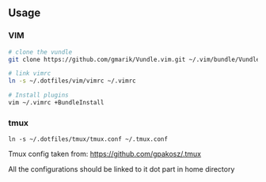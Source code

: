 ## Usage

### VIM

```bash
# clone the vundle
git clone https://github.com/gmarik/Vundle.vim.git ~/.vim/bundle/Vundle.vim

# link vimrc
ln -s ~/.dotfiles/vim/vimrc ~/.vimrc

# Install plugins
vim ~/.vimrc +BundleInstall
```

### tmux
```
ln -s ~/.dotfiles/tmux/tmux.conf ~/.tmux.conf
```
Tmux config taken from: https://github.com/gpakosz/.tmux


All the configurations should be linked to it dot part in home directory
